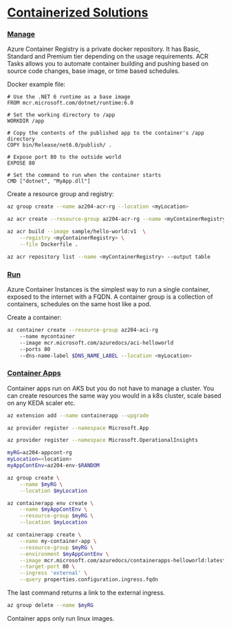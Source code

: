 # [Containerized Solutions](https://learn.microsoft.com/en-us/training/paths/az-204-implement-iaas-solutions/)

### [Manage](https://learn.microsoft.com/en-us/training/modules/publish-container-image-to-azure-container-registry/)
Azure Container Registry is a private docker repository. It has Basic, Standard and Premium tier depending on the usage
requirements. ACR Tasks allows you to automate container building and pushing based on source code changes, base image, 
or time based schedules.

Docker example file:
```docker
# Use the .NET 6 runtime as a base image
FROM mcr.microsoft.com/dotnet/runtime:6.0

# Set the working directory to /app
WORKDIR /app

# Copy the contents of the published app to the container's /app directory
COPY bin/Release/net6.0/publish/ .

# Expose port 80 to the outside world
EXPOSE 80

# Set the command to run when the container starts
CMD ["dotnet", "MyApp.dll"]
```

Create a resource group and registry:

```bash
az group create --name az204-acr-rg --location <myLocation>

az acr create --resource-group az204-acr-rg --name <myContainerRegistry> --sku Basic

az acr build --image sample/hello-world:v1  \
    --registry <myContainerRegistry> \
    --file Dockerfile .

az acr repository list --name <myContainerRegistry> --output table
```

### [Run](https://learn.microsoft.com/en-us/training/modules/create-run-container-images-azure-container-instances/)
Azure Container Instances is the simplest way to run a single container, exposed to the internet with a FQDN.
A container group is a collection of containers, schedules on the same host like a pod. 

Create a container:
```bash
az container create --resource-group az204-aci-rg 
    --name mycontainer 
    --image mcr.microsoft.com/azuredocs/aci-helloworld 
    --ports 80 
    --dns-name-label $DNS_NAME_LABEL --location <myLocation>
```

### [Container Apps](https://learn.microsoft.com/en-us/training/modules/implement-azure-container-apps/)
Container apps run on AKS but you do not have to manage a cluster. You can create resources the same way you would in a 
k8s cluster, scale based on any KEDA scaler etc. 

```bash
az extension add --name containerapp --upgrade

az provider register --namespace Microsoft.App

az provider register --namespace Microsoft.OperationalInsights

myRG=az204-appcont-rg
myLocation=<location>
myAppContEnv=az204-env-$RANDOM

az group create \
    --name $myRG \
    --location $myLocation

az containerapp env create \
    --name $myAppContEnv \
    --resource-group $myRG \
    --location $myLocation

az containerapp create \
    --name my-container-app \
    --resource-group $myRG \
    --environment $myAppContEnv \
    --image mcr.microsoft.com/azuredocs/containerapps-helloworld:latest \
    --target-port 80 \
    --ingress 'external' \
    --query properties.configuration.ingress.fqdn
```
The last command returns a link to the external ingress.

```bash
az group delete --name $myRG
```
Container apps only run linux images.
